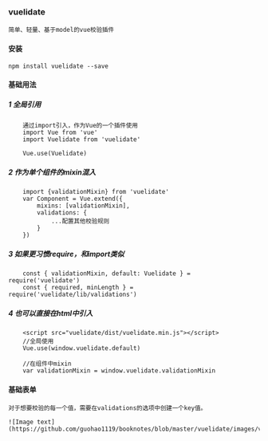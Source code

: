 ### vuelidate
    简单、轻量、基于model的vue校验插件
    
#### 安装
    npm install vuelidate --save
    
#### 基础用法
##### 1 全局引用
        通过import引入，作为Vue的一个插件使用
        import Vue from 'vue'
        import Vuelidate from 'vuelidate'
        
        Vue.use(Vuelidate)
        
##### 2 作为单个组件的mixin混入
        import {validationMixin} from 'vuelidate'
        var Component = Vue.extend({
            mixins: [validationMixin],
            validations: {
                ...配置其他校验规则
            }
        })
        
##### 3 如果更习惯require，和import类似
        const { validationMixin, default: Vuelidate } = require('vuelidate')
        const { required, minLength } = require('vuelidate/lib/validations')
        
##### 4 也可以直接在html中引入
        <script src="vuelidate/dist/vuelidate.min.js"></script>
        //全局使用
        Vue.use(window.vuelidate.default)
        
        //在组件中mixin
        var validationMixin = window.vuelidate.validationMixin

#### 基础表单
    对于想要校验的每一个值，需要在validations的选项中创建一个key值。

    ![Image text](https://github.com/guohao1119/booknotes/blob/master/vuelidate/images/vuelidate1.png)
        
    
        